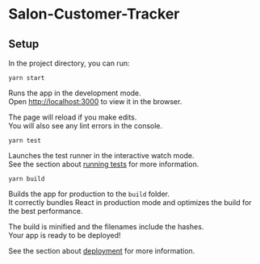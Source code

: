 # Salon-Customer-Tracker


## Setup

In the project directory, you can run:

`
yarn start
`

Runs the app in the development mode.\
Open [http://localhost:3000](http://localhost:3000) to view it in the browser.

The page will reload if you make edits.\
You will also see any lint errors in the console.

`
yarn test
`

Launches the test runner in the interactive watch mode.\
See the section about [running tests](https://facebook.github.io/create-react-app/docs/running-tests) for more information.

`
yarn build
`

Builds the app for production to the `build` folder.\
It correctly bundles React in production mode and optimizes the build for the best performance.

The build is minified and the filenames include the hashes.\
Your app is ready to be deployed!

See the section about [deployment](https://facebook.github.io/create-react-app/docs/deployment) for more information.
